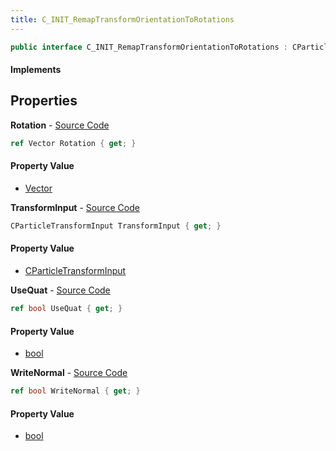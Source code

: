 ```yaml
---
title: C_INIT_RemapTransformOrientationToRotations
---
```


```csharp
public interface C_INIT_RemapTransformOrientationToRotations : CParticleFunctionInitializer, CParticleFunction, ISchemaClass<CParticleFunction>, ISchemaClass<CParticleFunctionInitializer>, ISchemaClass<C_INIT_RemapTransformOrientationToRotations>, ISchemaField, ISchemaClass, INativeHandle
```

#### Implements

## Properties

**Rotation** - [Source Code](https://github.com/swiftly-solution/swiftlys2/blob/master/managed/src/SwiftlyS2.Generated/Schemas/Interfaces/C_INIT_RemapTransformOrientationToRotations.cs#L18)

```csharp
ref Vector Rotation { get; }
```

#### Property Value

- [Vector](/docs/api/shared/natives/vector)

**TransformInput** - [Source Code](https://github.com/swiftly-solution/swiftlys2/blob/master/managed/src/SwiftlyS2.Generated/Schemas/Interfaces/C_INIT_RemapTransformOrientationToRotations.cs#L16)

```csharp
CParticleTransformInput TransformInput { get; }
```

#### Property Value

- [CParticleTransformInput](/docs/api/shared/schemadefinitions/cparticletransforminput)

**UseQuat** - [Source Code](https://github.com/swiftly-solution/swiftlys2/blob/master/managed/src/SwiftlyS2.Generated/Schemas/Interfaces/C_INIT_RemapTransformOrientationToRotations.cs#L20)

```csharp
ref bool UseQuat { get; }
```

#### Property Value

- [bool](https://learn.microsoft.com/dotnet/api/system.boolean)

**WriteNormal** - [Source Code](https://github.com/swiftly-solution/swiftlys2/blob/master/managed/src/SwiftlyS2.Generated/Schemas/Interfaces/C_INIT_RemapTransformOrientationToRotations.cs#L22)

```csharp
ref bool WriteNormal { get; }
```

#### Property Value

- [bool](https://learn.microsoft.com/dotnet/api/system.boolean)

